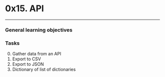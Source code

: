 # 0x15. API
___

### General learning objectives


### Tasks
0. Gather data from an API
1. Export to CSV
2. Export to JSON
3. Dictionary of list of dictionaries
